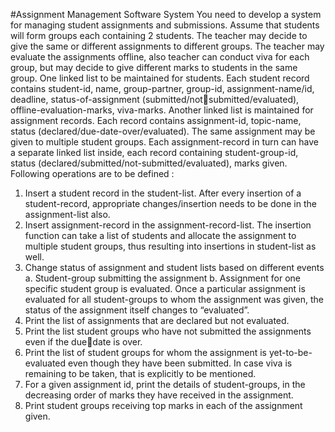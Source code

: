#Assignment Management Software System
You need to develop a system for managing student assignments and submissions. Assume 
that students will form groups each containing 2 students. The teacher may decide to give the 
same or different assignments to different groups. The teacher may evaluate the assignments 
offline, also teacher can conduct viva for each group, but may decide to give different marks 
to students in the same group. 
One linked list to be maintained for students. Each student record contains student-id, name, 
group-partner, group-id, assignment-name/id, deadline, status-of-assignment (submitted/notsubmitted/evaluated), offline-evaluation-marks, viva-marks. 
Another linked list is maintained for assignment records. Each record contains assignment-id, 
topic-name, status (declared/due-date-over/evaluated). The same assignment may be given to 
multiple student groups. Each assignment-record in turn can have a separate linked list inside, 
each record containing student-group-id, status (declared/submitted/not-submitted/evaluated), 
marks given. 
Following operations are to be defined :
1. Insert a student record in the student-list. After every insertion of a student-record, 
appropriate changes/insertion needs to be done in the assignment-list also. 
2. Insert assignment-record in the assignment-record-list. The insertion function can take 
a list of students and allocate the assignment to multiple student groups, thus resulting 
into insertions in student-list as well. 
3. Change status of assignment and student lists based on different events 
a. Student-group submitting the assignment
b. Assignment for one specific student group is evaluated. Once a particular
assignment is evaluated for all student-groups to whom the assignment was 
given, the status of the assignment itself changes to “evaluated”. 
4. Print the list of assignments that are declared but not evaluated. 
5. Print the list student groups who have not submitted the assignments even if the duedate is over. 
6. Print the list of student groups for whom the assignment is yet-to-be-evaluated even 
though they have been submitted. In case viva is remaining to be taken, that is 
explicitly to be mentioned. 
7. For a given assignment id, print the details of student-groups, in the decreasing order 
of marks they have received in the assignment. 
8. Print student groups receiving top marks in each of the assignment given. 

